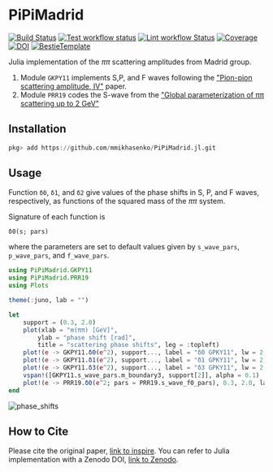 # PiPiMadrid

[![Build Status](https://github.com/mmikhasenko/PiPiMadrid.jl/workflows/Test/badge.svg)](https://github.com/mmikhasenko/PiPiMadrid.jl/actions)
[![Test workflow status](https://github.com/mmikhasenko/PiPiMadrid.jl/actions/workflows/Test.yml/badge.svg?branch=main)](https://github.com/mmikhasenko/PiPiMadrid.jl/actions/workflows/Test.yml?query=branch%3Amain)
[![Lint workflow Status](https://github.com/mmikhasenko/PiPiMadrid.jl/actions/workflows/Lint.yml/badge.svg?branch=main)](https://github.com/mmikhasenko/PiPiMadrid.jl/actions/workflows/Lint.yml?query=branch%3Amain)
[![Coverage](https://codecov.io/gh/mmikhasenko/PiPiMadrid.jl/branch/main/graph/badge.svg)](https://codecov.io/gh/mmikhasenko/PiPiMadrid.jl)
[![DOI](https://zenodo.org/badge/DOI/FIXME)](https://doi.org/FIXME)
[![BestieTemplate](https://img.shields.io/endpoint?url=https://raw.githubusercontent.com/JuliaBesties/BestieTemplate.jl/main/docs/src/assets/badge.json)](https://github.com/JuliaBesties/BestieTemplate.jl)

Julia implementation of the $\pi\pi$ scattering amplitudes from Madrid group.

1. Module `GKPY11` implements S,P, and F waves following the ["Pion-pion scattering amplitude, IV"](https://inspirehep.net/literature/889131) paper.
2. Module `PRR19` codes the S-wave from the ["Global parameterization of ππ scattering up to 2 GeV"](https://inspirehep.net/literature/1747223)

## Installation

```julia
pkg> add https://github.com/mmikhasenko/PiPiMadrid.jl.git
```

## Usage

Function `δ0`, `δ1`, and `δ2` give values of the phase shifts in S, P, and F waves, respectively, as functions of the squared mass of the $\pi\pi$ system.

Signature of each function is
```
δ0(s; pars)
```
where the parameters are set to default values given by `s_wave_pars`, `p_wave_pars`, and `f_wave_pars`.

```julia
using PiPiMadrid.GKPY11
using PiPiMadrid.PRR19
using Plots

theme(:juno, lab = "")

let
    support = (0.3, 2.0)
    plot(xlab = "m(ππ) [GeV]",
        ylab = "phase shift [rad]",
        title = "scattering phase shifts", leg = :topleft)
    plot!(e -> GKPY11.δ0(e^2), support..., label = "δ0 GPKY11", lw = 2, ls = :dash)
    plot!(e -> GKPY11.δ1(e^2), support..., label = "δ1 GPKY11", lw = 2, ls = :dash)
    plot!(e -> GKPY11.δ3(e^2), support..., label = "δ3 GPKY11", lw = 2, ls = :dash)
    vspan!([GKPY11.s_wave_pars.m_boundary3, support[2]], alpha = 0.1)
    plot!(e -> PRR19.δ0(e^2; pars = PRR19.s_wave_f0_pars), 0.3, 2.0, label = "δ0 PRR19-I", lw = 2)
end
```

![phase_shifts](https://github.com/user-attachments/assets/bf5ab70e-5a94-48e8-b218-e40314e142a1)

## How to Cite

Please cite the original paper, [link to inspire](https://inspirehep.net/literature/889131).
You can refer to Julia implementation with a Zenodo DOI, [link to Zenodo](https://doi.org/FIXME).

